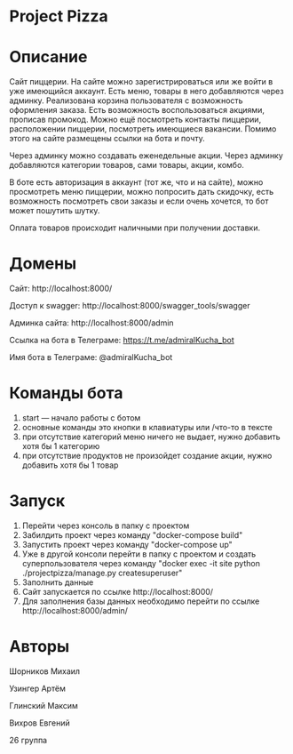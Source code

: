 # Project Pizza
# Описание
Сайт пиццерии. На сайте можно зарегистрироваться или же войти в уже имеющийся аккаунт. Есть меню, товары в него добавляются через админку. Реализована корзина пользователя с возможность оформления заказа. Есть возможность воспользоваться акциями, прописав промокод. Можно ещё посмотреть контакты пиццерии, расположении пиццерии, посмотреть имеющиеся вакансии. Помимо этого на сайте размещены ссылки на бота и почту.

Через админку можно создавать еженедельные акции. Через админку добавляются категории товаров, сами товары, акции, комбо.

В боте есть авторизация в аккаунт (тот же, что и на сайте), можно просмотреть меню пиццерии, можно попросить дать скидочку, есть возможность посмотреть свои заказы и если очень хочется, то бот может пошутить шутку.

Оплата товаров происходит наличными при получении доставки.

# Домены
Сайт: http://localhost:8000/

Доступ к swagger: http://localhost:8000/swagger_tools/swagger

Админка сайта: http://localhost:8000/admin

Ссылка на бота в Телеграме:  https://t.me/admiralKucha_bot

Имя бота в Телеграме: @admiralKucha_bot

# Команды бота
1) start — начало работы с ботом
2) основные команды это кнопки в клавиатуры или /что-то в тексте
3) при отсутствие категорий меню ничего не выдает, нужно добавить хотя бы 1 категорию
4) при отсутствие продуктов не произойдет создание акции, нужно добавить хотя бы 1 товар

# Запуск

1) Перейти через консоль в папку с проектом
2) Забилдить проект через команду "docker-compose build"
3) Запустить проект через команду "docker-compose up"
4) Уже в другой консоли перейти в папку с проектом и создать суперпользователя через команду "docker exec -it site python ./projectpizza/manage.py createsuperuser"
5) Заполнить данные 
6) Сайт запускается по ссылке http://localhost:8000/
7) Для заполнения базы данных необходимо перейти по ссылке http://localhost:8000/admin/

# Авторы

Шорников Михаил 

Узингер Артём

Глинский Максим

Вихров Евгений

26 группа
